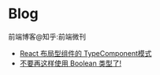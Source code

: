 # Blog
前端博客@知乎:前端微刊

- [React 布局型组件的 TypeComponent模式](https://zhuanlan.zhihu.com/p/37218238)
- [不要再这样使用 Boolean 类型了!](https://zhuanlan.zhihu.com/p/37384631)
